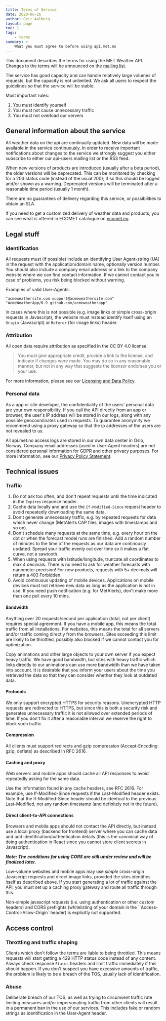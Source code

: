 ```yaml
---
title: Terms of Service
date: 2020-06-26
author: Geir Aalberg
layout: page
toc: 1
tags:
    - terms
summary: >
    What you must agree to before using api.met.no
---
```


This document describes the terms for using the MET Weather API.
Changes to the terms will be announced on the [mailing list](./support).

The service has good capacity and can handle relatively large volumes of
requests, but the capacity is not unlimited. We ask all users to respect
the guidelines so that the service will be stable.

Most important rules:

1. You must identify yourself
2. You must not cause unnecessary traffic
3. You must not overload our servers

## General information about the service

All weather data on the api are continually updated. New data will be made
available in the service continuously. In order to receive important
notifications about changes to the service we strongly suggest you either
subscribe to either our api-users mailing list or the RSS feed.

When new versions of products are introduced (usually after a beta period), the older
versions will be deprecated. This can be monitored by checking for a 203 status code
(instead of the usual 200); if so this should be logged and/or shown as a warning.
Deprecated versions will be terminated after a reasonable time period (usually 1 month).

There are no guarantees of delivery regarding this service, or possibilities to
obtain an SLA.

If you need to get a customized delivery of weather data and products, you can
see what is offered in ECOMET catalogue on [ecomet.eu](https://www.ecomet.eu/ecomet-catalogue).

## Legal stuff

### Identification

All requests must (if possible) include an identifying User Agent-string (UA) in the request
with the application/domain name, optionally version number.
You should also include a company email address or a link to the company website
where we can find contact information. If we cannot contact you in case of
problems, you risk being blocked without warning.

Examples of valid User-Agents:

    "acmeweathersite.com support@acmeweathersite.com"
    "AcmeWeatherApp/0.9 github.com/acmeweatherapp"

In cases where this is not possible (e.g. image links or simple cross-origin requests in Javascript), the website must instead identify itself using an `Origin` (Javascript) or `Referer` (for image links) header.

### Attribution

All open data require attribution as specified in the CC BY 4.0 license:

> You must give appropriate credit, provide a link to the license,
> and indicate if changes were made. You may do so in any reasonable manner, but
> not in any way that suggests the licensor endorses you or your use.

For more information, please see our [Licensing and Data Policy](./License).

### Personal data

As a app or site developer, the confidentiality of the users' personal
data are your own responsibility. If you call the API directly from an app or
browser, the user's IP address will be stored in our logs, along with
any possible geocoordinates used in requests. To guarantee anonymity we
recommend using a proxy gateway so that the ip addresses of the users
are not revealed to us.

All api.met.no access logs are stored in our own data center in Oslo, Norway.
Company email addresses (used in User-Agent headers) are not considered personal
information for GDPR and other privacy purposes. For more information, see
our [Privacy Policy Statement](https://www.met.no/en/About-us/privacy).

## Technical issues

### Traffic

1. Do not ask too often, and don't repeat requests until the time indicated in the `Expires` response header.
2. Cache data locally and and use the `If-Modified-Since` request header to avoid repeatedly downloading the same data.
3. Don't generate unnecessary traffic, e.g. by repeated requests for data which never change (MetAlerts CAP files, images with timestamps and so on).
4. Don't schedule many requests at the same time, e.g. every hour on the dot or when the forecast model runs are finished.
    Add a random number of minutes to the time of the requests as our data are continously updated.
    Spread your traffic evenly out over time so it makes a flat curve, not a sawtooth.
5. When using requests with latitude/longitude, truncate all coordinates to max 4
    decimals. There is no need to ask for weather forecasts with nanometer precision!
    For new products, requests with 5+ decimals will return a 403 Forbidden.
6. Avoid continuous updating of mobile devices.
    Applications on mobile devices must not retrieve new data as long as the application is not in use.
    If you need push notification (e.g. for MetAlerts), don't make more than one poll every 10 mins.

#### Bandwidth

Anything over 20 requests/second per application (total, not per client)
requires special agreement. If you have a mobile app, this means the total
traffic from all installations. For websites, this means the total for all servers and/or
traffic coming directly from the browsers.
Sites exceeding this limit are likely to be throttled, possibly also blocked if we cannot contact you for optimization.

Copy animations and other large objects to your own server if you expect heavy traffic.
We have good bandwidth, but sites with heavy traffic
which links directly to our animations can use more bandwidth than we have
taken into account. It is desirable that you inform your users about the time
you retrieved the data so that they can consider whether they look at outdated
data.

#### Protocols

We only support encrypted HTTPS for security reasons. Unencrypted HTTP requests
are redirected to HTTPS, but since this is both a security risk and generates
unnecessary traffic it is not allowed over extended periods of time. If you
don't fix it after a reasonable interval we reserve the right to block such traffic.

#### Compression

All clients must support redirects and gzip compression (Accept-Encoding: gzip,
deflate) as described in RFC 2616.

#### Caching and proxy

Web servers and mobile apps should cache all API responses to avoid repeatedly asking for the
same data.

Use the information found in any cache headers, see RFC 2616. For example, use
If-Modified-Since requests if the Last-Modified header exists. Note that the
If-Modified-Since header should be identical to the previous Last-Modified, not
any random timestamp (and definitely not in the future).

#### Direct client-to-API connections

Browsers and mobile apps should not contact the API directly, but instead use a local
proxy (backend for frontend) server where you can cache data and add
identification/authentication details (this is the canonical way of doing
authentication in React since you cannot store client secrets in Javascript).

***Note: The conditions for using CORS are still under review and will be finalized later.***

Low-volume websites and mobile apps may use *simple* cross-origin Javascript requests and direct image links,
provided the sites identifies itself as described above. If you start generating a lot of traffic against the API,
you must set up a caching proxy gateway and route all traffic through this.

Non-simple javascript requests (i.e. using authentication or other custom headers) and CORS preflights
(whitelisting of your domain in the ``Access-Control-Allow-Origin` header) is explicitly not supported.

## Access control

### Throttling and traffic shaping

Clients which don't follow the terms are liable to being throttled. This means requests
will start getting a 429 HTTP status code instead of any content. Always check response `Status` headers
and limit traffic immediately if this should happen. If you don't suspect you have excessive amounts
of traffic, the problem is likely to be a breach of the TOS, usually lack of identification.

### Abuse

Deliberate breach of our TOS, as well as trying to circumvent traffic rate
limiting measures and/or impersonating traffic from other clients
will result in a permanent ban in the use of our services. This includes
fake or random strings as identification in the User-Agent header.
